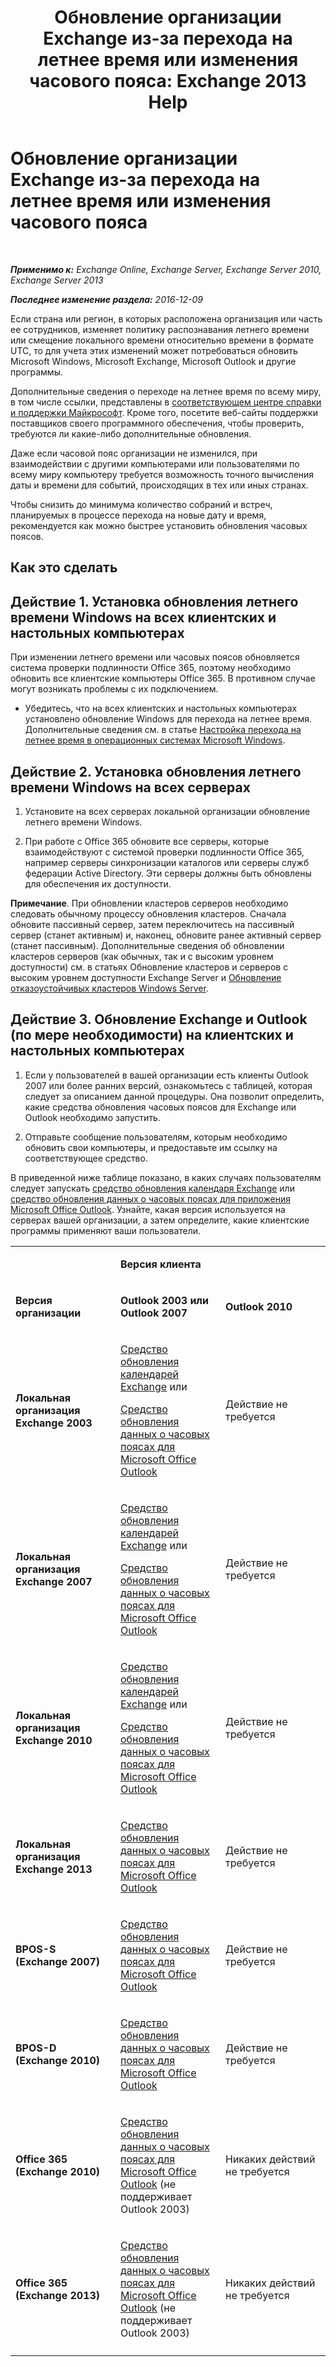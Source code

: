 ﻿---
title: 'Обновление организации Exchange из-за перехода на летнее время или изменения часового пояса: Exchange 2013 Help'
TOCTitle: Обновление организации Exchange из-за перехода на летнее время или изменения часового пояса
ms:assetid: 5b12615c-24cf-4f46-bf3c-2334dc734ef8
ms:mtpsurl: https://technet.microsoft.com/ru-ru/library/Hh530051(v=EXCHG.150)
ms:contentKeyID: 69933131
ms.date: 04/30/2018
mtps_version: v=EXCHG.150
ms.translationtype: HT
---

# Обновление организации Exchange из-за перехода на летнее время или изменения часового пояса

 

_**Применимо к:** Exchange Online, Exchange Server, Exchange Server 2010, Exchange Server 2013_

_**Последнее изменение раздела:** 2016-12-09_

Если страна или регион, в которых расположена организация или часть ее сотрудников, изменяет политику распознавания летнего времени или смещение локального времени относительно времени в формате UTC, то для учета этих изменений может потребоваться обновить Microsoft Windows, Microsoft Exchange, Microsoft Outlook и другие программы.

Дополнительные сведения о переходе на летнее время по всему миру, в том числе ссылки, представлены в [соответствующем центре справки и поддержки Майкрософт](https://go.microsoft.com/fwlink/p/?linkid=99640). Кроме того, посетите веб-сайты поддержки поставщиков своего программного обеспечения, чтобы проверить, требуются ли какие-либо дополнительные обновления.

Даже если часовой пояс организации не изменился, при взаимодействии с другими компьютерами или пользователями по всему миру компьютеру требуется возможность точного вычисления даты и времени для событий, происходящих в тех или иных странах.

Чтобы снизить до минимума количество собраний и встреч, планируемых в процессе перехода на новые дату и время, рекомендуется как можно быстрее установить обновления часовых поясов.

## Как это сделать

## Действие 1. Установка обновления летнего времени Windows на всех клиентских и настольных компьютерах

При изменении летнего времени или часовых поясов обновляется система проверки подлинности Office 365, поэтому необходимо обновить все клиентские компьютеры Office 365. В противном случае могут возникать проблемы с их подключением.

  - Убедитесь, что на всех клиентских и настольных компьютерах установлено обновление Windows для перехода на летнее время. Дополнительные сведения см. в статье [Настройка перехода на летнее время в операционных системах Microsoft Windows](http://go.microsoft.com/fwlink/p/?linkid=3052&kbid=914387).

## Действие 2. Установка обновления летнего времени Windows на всех серверах

1.  Установите на всех серверах локальной организации обновление летнего времени Windows.

2.  При работе с Office 365 обновите все серверы, которые взаимодействуют с системой проверки подлинности Office 365, например серверы синхронизации каталогов или серверы служб федерации Active Directory. Эти серверы должны быть обновлены для обеспечения их доступности.

**Примечание**. При обновлении кластеров серверов необходимо следовать обычному процессу обновления кластеров. Сначала обновите пассивный сервер, затем переключитесь на пассивный сервер (станет активным) и, наконец, обновите ранее активный сервер (станет пассивным). Дополнительные сведения об обновлении кластеров серверов (как обычных, так и с высоким уровнем доступности) см. в статьях Обновление кластеров и серверов с высоким уровнем доступности Exchange Server и [Обновление отказоустойчивых кластеров Windows Server](https://support.microsoft.com/ru-ru/kb/174799).

## Действие 3. Обновление Exchange и Outlook (по мере необходимости) на клиентских и настольных компьютерах

1.  Если у пользователей в вашей организации есть клиенты Outlook 2007 или более ранних версий, ознакомьтесь с таблицей, которая следует за описанием данной процедуры. Она позволит определить, какие средства обновления часовых поясов для Exchange или Outlook необходимо запустить.

2.  Отправьте сообщение пользователям, которым необходимо обновить свои компьютеры, и предоставьте им ссылку на соответствующее средство.

В приведенной ниже таблице показано, в каких случаях пользователям следует запускать [средство обновления календаря Exchange](http://go.microsoft.com/fwlink/p/?linkid=3052&kbid=930879) или [средство обновления данных о часовых поясах для приложения Microsoft Office Outlook](http://go.microsoft.com/fwlink/p/?linkid=3052&kbid=931667). Узнайте, какая версия используется на серверах вашей организации, а затем определите, какие клиентские программы применяют ваши пользователи.


<table>
<colgroup>
<col style="width: 33%" />
<col style="width: 33%" />
<col style="width: 33%" />
</colgroup>
<tbody>
<tr class="odd">
<td><p></p></td>
<td><p><strong>Версия клиента</strong></p></td>
<td></td>
</tr>
<tr class="even">
<td><p><strong>Версия организации</strong></p></td>
<td><p><strong>Outlook 2003 или Outlook 2007</strong></p></td>
<td><p><strong>Outlook 2010</strong></p></td>
</tr>
<tr class="odd">
<td><p><strong>Локальная организация Exchange 2003</strong></p></td>
<td><p><a href="http://go.microsoft.com/fwlink/p/?linkid=3052&kbid=930879">Средство обновления календарей Exchange</a> или</p>
<p><a href="http://go.microsoft.com/fwlink/p/?linkid=3052&kbid=931667">Средство обновления данных о часовых поясах для Microsoft Office Outlook</a></p></td>
<td><p>Действие не требуется</p></td>
</tr>
<tr class="even">
<td><p><strong>Локальная организация Exchange 2007</strong></p></td>
<td><p><a href="http://go.microsoft.com/fwlink/p/?linkid=3052&kbid=930879">Средство обновления календарей Exchange</a> или</p>
<p><a href="http://go.microsoft.com/fwlink/p/?linkid=3052&kbid=931667">Средство обновления данных о часовых поясах для Microsoft Office Outlook</a></p></td>
<td><p>Действие не требуется</p></td>
</tr>
<tr class="odd">
<td><p><strong>Локальная организация Exchange 2010</strong></p></td>
<td><p><a href="http://go.microsoft.com/fwlink/p/?linkid=3052&kbid=930879">Средство обновления календарей Exchange</a> или</p>
<p><a href="http://go.microsoft.com/fwlink/p/?linkid=3052&kbid=931667">Средство обновления данных о часовых поясах для Microsoft Office Outlook</a></p></td>
<td><p>Действие не требуется</p></td>
</tr>
<tr class="even">
<td><p><strong>Локальная организация Exchange 2013</strong></p></td>
<td><p><a href="http://go.microsoft.com/fwlink/p/?linkid=3052&kbid=931667">Средство обновления данных о часовых поясах для Microsoft Office Outlook</a></p></td>
<td><p>Действие не требуется</p></td>
</tr>
<tr class="odd">
<td><p><strong>BPOS-S (Exchange 2007)</strong></p></td>
<td><p><a href="http://go.microsoft.com/fwlink/p/?linkid=3052&kbid=931667">Средство обновления данных о часовых поясах для Microsoft Office Outlook</a></p></td>
<td><p>Действие не требуется</p></td>
</tr>
<tr class="even">
<td><p><strong>BPOS-D (Exchange 2010)</strong></p></td>
<td><p><a href="http://go.microsoft.com/fwlink/p/?linkid=3052&kbid=931667">Средство обновления данных о часовых поясах для Microsoft Office Outlook</a></p></td>
<td><p>Действие не требуется</p></td>
</tr>
<tr class="odd">
<td><p><strong>Office 365 (Exchange 2010)</strong></p></td>
<td><p><a href="http://go.microsoft.com/fwlink/p/?linkid=3052&kbid=931667">Средство обновления данных о часовых поясах для Microsoft Office Outlook</a> (не поддерживает Outlook 2003)</p></td>
<td><p>Никаких действий не требуется</p></td>
</tr>
<tr class="even">
<td><p><strong>Office 365 (Exchange 2013)</strong></p></td>
<td><p><a href="http://go.microsoft.com/fwlink/p/?linkid=3052&kbid=931667">Средство обновления данных о часовых поясах для Microsoft Office Outlook</a> (не поддерживает Outlook 2003)</p></td>
<td><p>Никаких действий не требуется</p></td>
</tr>
<tr class="odd">
<td></td>
<td></td>
<td></td>
</tr>
</tbody>
</table>

